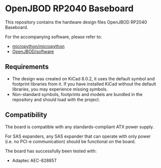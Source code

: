 # OpenJBOD RP2040 Baseboard

This repository contains the hardware design files OpenJBOD RP2040 Baseboard.

For the accompanying software, please refer to:
- [micropython/micropython](https://github.com/micropython/micropython)
- [OpenJBOD/software](https://github.com/OpenJBOD/software)

## Requirements

- The design was created on KiCad 8.0.2, it uses the default symbol and footprint libraries from it. If you have installed KiCad without the default libraries, you may experience missing symbols.
- Non-standard symbols, footprints and models are bundled in the repository and should load with the project.

## Compatibility

The board is compatible with any standards-compliant ATX power supply.

For SAS expanders, any SAS expander that can operate with only power (i.e. no PCI-e communication) should be functional on the board.

The board has successfully been tested with:

- Adaptec AEC-82885T
